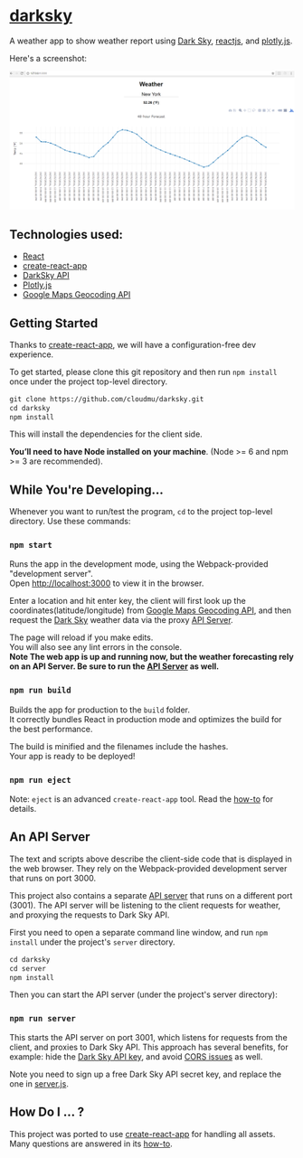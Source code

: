 # [darksky](http://cloudmu.github.io/darksky/)

A weather app to show weather report using [Dark Sky](https://darksky.net/dev/), 
[reactjs](https://facebook.github.io/react/), and [plotly.js](https://plot.ly/javascript/).

Here's a screenshot:

![alt text](https://raw.githubusercontent.com/cloudmu/darksky/master/screenshot.png "Screenshot")

## Technologies used:

- [React](https://github.com/facebook/react)
- [create-react-app](https://github.com/facebookincubator/create-react-app/)
- [DarkSky API](https://darksky.net/dev/)
- [Plotly.js](https://plot.ly/javascript/)
- [Google Maps Geocoding API](https://developers.google.com/maps/documentation/geocoding/start)

## Getting Started
Thanks to [create-react-app](https://github.com/facebookincubator/create-react-app), we will have a configuration-free dev experience. 

To get started, please clone this git repository and then run `npm install` once under the project top-level directory. 

```
git clone https://github.com/cloudmu/darksky.git
cd darksky
npm install
```
This will install the dependencies for the client side.

**You’ll need to have Node installed on your machine**. (Node >= 6 and npm >= 3 are recommended).

## While You're Developing...
Whenever you want to run/test the program, `cd` to the project top-level directory. Use these commands:

### `npm start`

Runs the app in the development mode, using the Webpack-provided "development server".<br>
Open [http://localhost:3000](http://localhost:3000) to view it in the browser.  

Enter a location and hit enter key, the client will first look up the coordinates(latitude/longitude) 
from [Google Maps Geocoding API](https://developers.google.com/maps/documentation/geocoding/start), and then
request the [Dark Sky](https://darksky.net/dev/) weather data via the proxy [API Server](#an-api-server).

The page will reload if you make edits.<br>
You will also see any lint errors in the console.<br>
**Note The web app is up and running now, but the weather forecasting rely on an API Server. Be sure to run the [API Server](#an-api-server) as well.**

### `npm run build`

Builds the app for production to the `build` folder.<br>
It correctly bundles React in production mode and optimizes the build for the best performance.

The build is minified and the filenames include the hashes.<br>
Your app is ready to be deployed!

### `npm run eject`

Note: `eject` is an advanced `create-react-app` tool. Read the [how-to](https://github.com/facebookincubator/create-react-app/blob/master/template/README.md) for details.

## An API Server
The text and scripts above describe the client-side code that is displayed in the web browser. They rely on the Webpack-provided development server that runs on port 3000. 

This project also contains a separate [API server](https://github.com/cloudmu/darksky/tree/master/server) that runs on a different port (3001). 
The API server will be listening to the client requests for weather, and proxying the requests to Dark Sky API.

First you need to open a separate command line window, and run `npm install` under the project's `server` directory. 

```
cd darksky
cd server
npm install
```

Then you can start the API server (under the project's server directory):

### `npm run server`

This starts the API server on port 3001, which listens for requests from the client, and proxies to Dark Sky API.
This approach has several benefits, for example: hide the [Dark Sky API key](https://darksky.net/dev/docs/faq#sublicensing), 
and avoid [CORS issues](https://developer.mozilla.org/en-US/docs/Web/HTTP/Access_control_CORS) as well. 

Note you need to sign up a free Dark Sky API secret key, and replace the one in [server.js](https://github.com/cloudmu/darksky/blob/master/server/server.js).

## How Do I ... ?

This project was ported to use [create-react-app](https://github.com/facebookincubator/create-react-app) for handling all assets. 
Many questions are answered in its [how-to](https://github.com/facebookincubator/create-react-app/blob/master/template/README.md).
